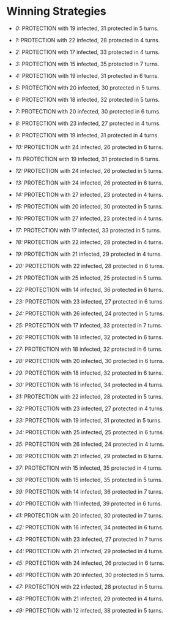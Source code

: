 # Winning Strategies

* _0:_ PROTECTION with 19 infected, 31 protected in 5 turns.


* _1:_ PROTECTION with 22 infected, 28 protected in 4 turns.


* _2:_ PROTECTION with 17 infected, 33 protected in 4 turns.


* _3:_ PROTECTION with 15 infected, 35 protected in 7 turns.


* _4:_ PROTECTION with 19 infected, 31 protected in 6 turns.


* _5:_ PROTECTION with 20 infected, 30 protected in 5 turns.


* _6:_ PROTECTION with 18 infected, 32 protected in 5 turns.


* _7:_ PROTECTION with 20 infected, 30 protected in 6 turns.


* _8:_ PROTECTION with 23 infected, 27 protected in 4 turns.


* _9:_ PROTECTION with 19 infected, 31 protected in 4 turns.


* _10:_ PROTECTION with 24 infected, 26 protected in 6 turns.


* _11:_ PROTECTION with 19 infected, 31 protected in 6 turns.


* _12:_ PROTECTION with 24 infected, 26 protected in 5 turns.


* _13:_ PROTECTION with 24 infected, 26 protected in 6 turns.


* _14:_ PROTECTION with 27 infected, 23 protected in 4 turns.


* _15:_ PROTECTION with 20 infected, 30 protected in 5 turns.


* _16:_ PROTECTION with 27 infected, 23 protected in 4 turns.


* _17:_ PROTECTION with 17 infected, 33 protected in 5 turns.


* _18:_ PROTECTION with 22 infected, 28 protected in 4 turns.


* _19:_ PROTECTION with 21 infected, 29 protected in 4 turns.


* _20:_ PROTECTION with 22 infected, 28 protected in 6 turns.


* _21:_ PROTECTION with 25 infected, 25 protected in 5 turns.


* _22:_ PROTECTION with 14 infected, 36 protected in 6 turns.


* _23:_ PROTECTION with 23 infected, 27 protected in 6 turns.


* _24:_ PROTECTION with 26 infected, 24 protected in 5 turns.


* _25:_ PROTECTION with 17 infected, 33 protected in 7 turns.


* _26:_ PROTECTION with 18 infected, 32 protected in 6 turns.


* _27:_ PROTECTION with 18 infected, 32 protected in 6 turns.


* _28:_ PROTECTION with 20 infected, 30 protected in 6 turns.


* _29:_ PROTECTION with 18 infected, 32 protected in 6 turns.


* _30:_ PROTECTION with 16 infected, 34 protected in 4 turns.


* _31:_ PROTECTION with 22 infected, 28 protected in 5 turns.


* _32:_ PROTECTION with 23 infected, 27 protected in 4 turns.


* _33:_ PROTECTION with 19 infected, 31 protected in 5 turns.


* _34:_ PROTECTION with 25 infected, 25 protected in 6 turns.


* _35:_ PROTECTION with 26 infected, 24 protected in 4 turns.


* _36:_ PROTECTION with 21 infected, 29 protected in 6 turns.


* _37:_ PROTECTION with 15 infected, 35 protected in 4 turns.


* _38:_ PROTECTION with 15 infected, 35 protected in 5 turns.


* _39:_ PROTECTION with 14 infected, 36 protected in 7 turns.


* _40:_ PROTECTION with 11 infected, 39 protected in 6 turns.


* _41:_ PROTECTION with 20 infected, 30 protected in 7 turns.


* _42:_ PROTECTION with 16 infected, 34 protected in 6 turns.


* _43:_ PROTECTION with 23 infected, 27 protected in 7 turns.


* _44:_ PROTECTION with 21 infected, 29 protected in 4 turns.


* _45:_ PROTECTION with 24 infected, 26 protected in 6 turns.


* _46:_ PROTECTION with 20 infected, 30 protected in 5 turns.


* _47:_ PROTECTION with 22 infected, 28 protected in 5 turns.


* _48:_ PROTECTION with 21 infected, 29 protected in 4 turns.


* _49:_ PROTECTION with 12 infected, 38 protected in 5 turns.


